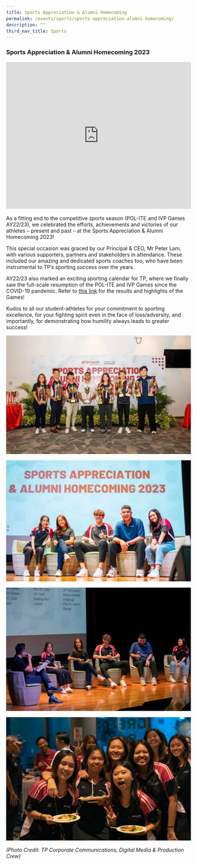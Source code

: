 ```yaml
---
title: Sports Appreciation & Alumni Homecoming
permalink: /events/sports/sports-appreciation-alumni-homecoming/
description: ""
third_nav_title: Sports
---
```

### Sports Appreciation & Alumni Homecoming 2023

<iframe width="100%" height="400" src="https://www.youtube.com/embed/23yFE9kcoqE" title="YouTube video player" frameborder="0" allow="accelerometer; autoplay; clipboard-write; encrypted-media; gyroscope; picture-in-picture; web-share" allowfullscreen></iframe>

As a fitting end to the competitive sports season (POL-ITE and IVP Games AY22/23), we celebrated the efforts, achievements and victories of our athletes – present and past – at the Sports Appreciation & Alumni Homecoming 2023! 

This special occasion was graced by our Principal & CEO, Mr Peter Lam, with various supporters, partners and stakeholders in attendance. These included our amazing and dedicated sports coaches too, who have been instrumental to TP’s sporting success over the years.
 
AY22/23 also marked an exciting sporting calendar for TP, where we finally saw the full-scale resumption of the POL-ITE and IVP Games since the COVID-19 pandemic. Refer to [this link](/events/sports/polite-ivp/) for the results and highlights of the Games!
 
Kudos to all our student-athletes for your commitment to sporting excellence, for your fighting spirit even in the face of loss/adversity, and importantly, for demonstrating how humility always leads to greater success!

![](images/Events/Sports/SAAH_1.jpg)

![](images/Events/Sports/SAAH_2.jpg)

![](images/Events/Sports/SAAH_3.jpg)

![](images/Events/Sports/SAAH_4.jpg)

*(Photo Credit: TP Corporate Communications, Digital Media & Production Crew)*